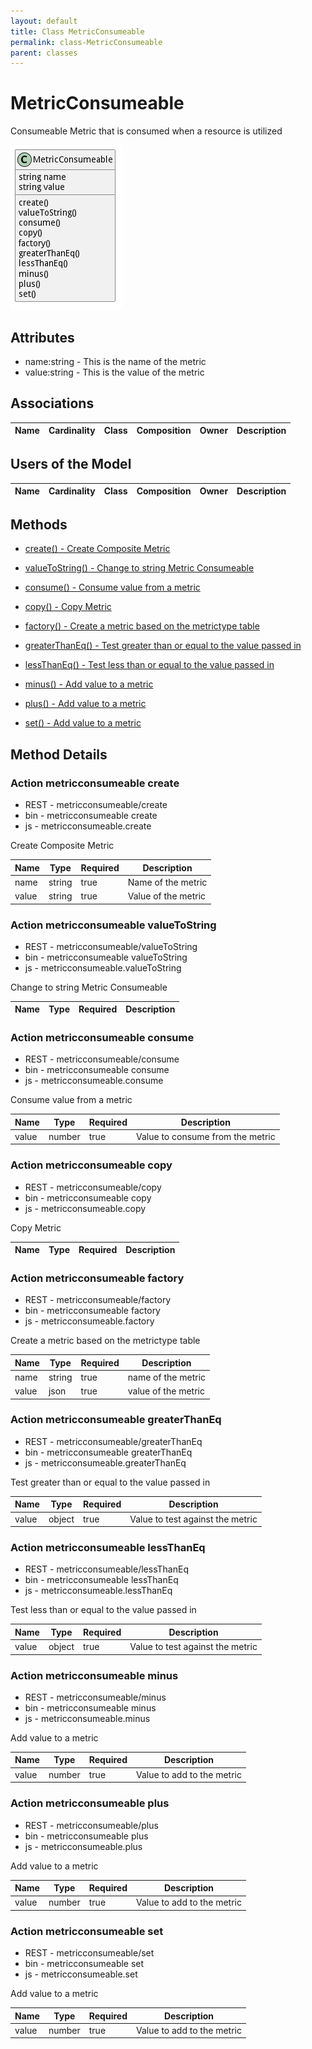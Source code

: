 ```yaml
---
layout: default
title: Class MetricConsumeable
permalink: class-MetricConsumeable
parent: classes
---
```


# MetricConsumeable

Consumeable Metric that is consumed when a resource is utilized

![Logical Diagram](./logical.png)

## Attributes

* name:string - This is the name of the metric
* value:string - This is the value of the metric


## Associations

| Name | Cardinality | Class | Composition | Owner | Description |
| --- | --- | --- | --- | --- | --- |


## Users of the Model

| Name | Cardinality | Class | Composition | Owner | Description |
| --- | --- | --- | --- | --- | --- |





## Methods

* [create() - Create Composite Metric](#action-create)

* [valueToString() - Change to string Metric Consumeable](#action-valueToString)

* [consume() - Consume value from a metric](#action-consume)

* [copy() - Copy Metric](#action-copy)

* [factory() - Create a metric based on the metrictype table](#action-factory)

* [greaterThanEq() - Test greater than or equal to the value passed in](#action-greaterThanEq)

* [lessThanEq() - Test less than or equal to the value passed in](#action-lessThanEq)

* [minus() - Add value to a metric](#action-minus)

* [plus() - Add value to a metric](#action-plus)

* [set() - Add value to a metric](#action-set)


<h2>Method Details</h2>
    
### Action metricconsumeable create

* REST - metricconsumeable/create
* bin - metricconsumeable create
* js - metricconsumeable.create

Create Composite Metric

| Name | Type | Required | Description |
|---|---|---|---|
| name | string |true | Name of the metric |
| value | string |true | Value of the metric |




### Action metricconsumeable valueToString

* REST - metricconsumeable/valueToString
* bin - metricconsumeable valueToString
* js - metricconsumeable.valueToString

Change to string Metric Consumeable

| Name | Type | Required | Description |
|---|---|---|---|




### Action metricconsumeable consume

* REST - metricconsumeable/consume
* bin - metricconsumeable consume
* js - metricconsumeable.consume

Consume value from a metric

| Name | Type | Required | Description |
|---|---|---|---|
| value | number |true | Value to consume from the metric |




### Action metricconsumeable copy

* REST - metricconsumeable/copy
* bin - metricconsumeable copy
* js - metricconsumeable.copy

Copy Metric

| Name | Type | Required | Description |
|---|---|---|---|




### Action metricconsumeable factory

* REST - metricconsumeable/factory
* bin - metricconsumeable factory
* js - metricconsumeable.factory

Create a metric based on the metrictype table

| Name | Type | Required | Description |
|---|---|---|---|
| name | string |true | name of the metric |
| value | json |true | value of the metric |




### Action metricconsumeable greaterThanEq

* REST - metricconsumeable/greaterThanEq
* bin - metricconsumeable greaterThanEq
* js - metricconsumeable.greaterThanEq

Test greater than or equal to the value passed in

| Name | Type | Required | Description |
|---|---|---|---|
| value | object |true | Value to test against the metric |




### Action metricconsumeable lessThanEq

* REST - metricconsumeable/lessThanEq
* bin - metricconsumeable lessThanEq
* js - metricconsumeable.lessThanEq

Test less than or equal to the value passed in

| Name | Type | Required | Description |
|---|---|---|---|
| value | object |true | Value to test against the metric |




### Action metricconsumeable minus

* REST - metricconsumeable/minus
* bin - metricconsumeable minus
* js - metricconsumeable.minus

Add value to a metric

| Name | Type | Required | Description |
|---|---|---|---|
| value | number |true | Value to add to the metric |




### Action metricconsumeable plus

* REST - metricconsumeable/plus
* bin - metricconsumeable plus
* js - metricconsumeable.plus

Add value to a metric

| Name | Type | Required | Description |
|---|---|---|---|
| value | number |true | Value to add to the metric |




### Action metricconsumeable set

* REST - metricconsumeable/set
* bin - metricconsumeable set
* js - metricconsumeable.set

Add value to a metric

| Name | Type | Required | Description |
|---|---|---|---|
| value | number |true | Value to add to the metric |





